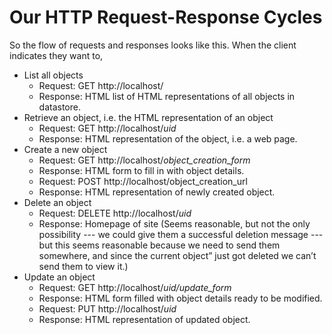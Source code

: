 # Our HTTP Request-Response Cycles

So the flow of requests and responses looks like this. When the client
indicates they want to,

-   List all objects
    -   Request: GET http://localhost/
    -   Response: HTML list of HTML representations of all objects in
        datastore.
-   Retrieve an object, i.e. the HTML representation of an object
    -   Request: GET http://localhost/*uid*
    -   Response: HTML representation of the object, i.e. a web page.
-   Create a new object
    -   Request: GET http://localhost/*object_creation_form*
    -   Response: HTML form to fill in with object details.
    -   Request: POST http://localhost/object_creation_url
    -   Response: HTML representation of newly created object.
-   Delete an object
    -   Request: DELETE http://localhost/*uid*
    -   Response: Homepage of site (Seems reasonable, but not the only
        possibility --- we could give them a successful deletion message
        --- but this seems reasonable because we need to send them
        somewhere, and since the current object” just got deleted we
        can’t send them to view it.)
-   Update an object
    -   Request: GET http://localhost/*uid/update_form*
    -   Response: HTML form filled with object details ready to be
        modified.
    -   Request: PUT http://localhost/*uid*
    -   Response: HTML representation of updated object.
